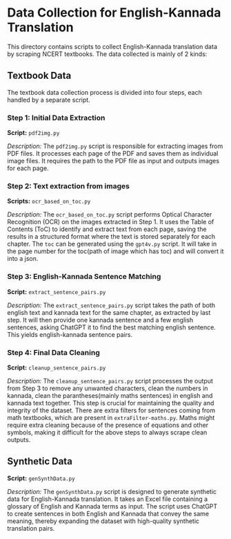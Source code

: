 # Data Collection for English-Kannada Translation

This directory contains scripts to collect English-Kannada translation data by scraping NCERT textbooks. The data collected is mainly of 2 kinds:

## Textbook Data
The textbook data collection process is divided into four steps, each handled by a separate script.

### Step 1: Initial Data Extraction
**Script:** `pdf2img.py`

*Description:*
The `pdf2img.py` script is responsible for extracting images from PDF files. It processes each page of the PDF and saves them as individual image files. It requires the path to the PDF file as input and outputs images for each page.

### Step 2: Text extraction from images
**Scripts:** `ocr_based_on_toc.py`

*Description:*
The `ocr_based_on_toc.py` script performs Optical Character Recognition (OCR) on the images extracted in Step 1. It uses the Table of Contents (ToC) to identify and extract text from each page, saving the results in a structured format where the text is stored separately for each chapter.
The `toc` can be generated using the `gpt4v.py` script. It will take in the page number for the toc(path of image which has toc) and will convert it into a json.

### Step 3: English-Kannada Sentence Matching
**Script:** `extract_sentence_pairs.py`

*Description:*
The `extract_sentence_pairs.py` script takes the path of both english text and kannada text for the same chapter, as extracted by last step. It will then provide one kannada sentence and a few english sentences, asking ChatGPT it to find the best matching english sentence. This yields english-kannada sentence pairs.

### Step 4: Final Data Cleaning
**Script:** `cleanup_sentence_pairs.py`

*Description:*
The `cleanup_sentence_pairs.py` script processes the output from Step 3 to remove any unwanted characters, clean the numbers in kannada, clean the parantheses(mainly maths sentences) in english and kannada text together. This step is crucial for maintaining the quality and integrity of the dataset.
There are extra filters for sentences coming from math textbooks, which are present in `extraFilter-maths.py`. Maths might require extra cleaning because of the presence of equations and other symbols, making it difficult for the above steps to always scrape clean outputs.


## Synthetic Data
**Script:** `genSynthData.py`

*Description:*
The `genSynthData.py` script is designed to generate synthetic data for English-Kannada translation. It takes an Excel file containing a glossary of English and Kannada terms as input. The script uses ChatGPT to create sentences in both English and Kannada that convey the same meaning, thereby expanding the dataset with high-quality synthetic translation pairs.